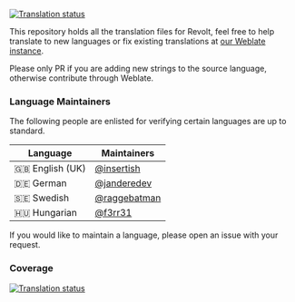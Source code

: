 [![Translation status](https://weblate.insrt.uk/widgets/revolt/-/web-app/svg-badge.svg)](https://weblate.insrt.uk/engage/revolt/?utm_source=widget)

This repository holds all the translation files for Revolt, feel free to help translate to new languages or fix existing translations at [our Weblate instance](https://weblate.insrt.uk/projects/revolt/web-app/).

Please only PR if you are adding new strings to the source language, otherwise contribute through Weblate.

### Language Maintainers

The following people are enlisted for verifying certain languages are up to standard.

| Language | Maintainers |
|---|---|
| 🇬🇧 English (UK) | [@insertish](https://github.com/insertish/) |
| 🇩🇪 German | [@janderedev](https://github.com/janderedev/) |
| 🇸🇪 Swedish | [@raggebatman](https://github.com/raggebatman) |
| 🇭🇺 Hungarian | [@f3rr31](https://github.com/f3rr31) |

If you would like to maintain a language, please open an issue with your request.

### Coverage

[![Translation status](https://weblate.insrt.uk/widgets/revolt/-/web-app/multi-auto.svg)](https://weblate.insrt.uk/engage/revolt/?utm_source=widget)
